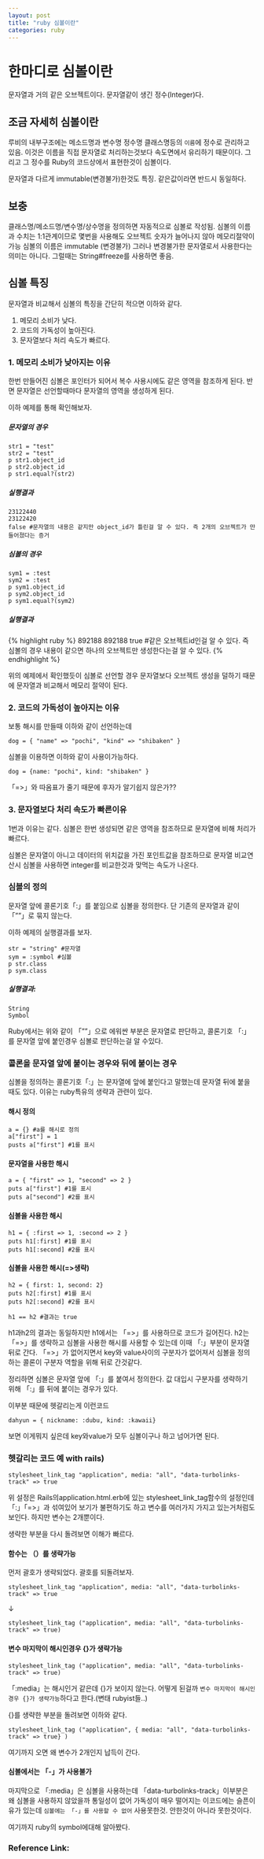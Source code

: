 ```yaml
---
layout: post
title: "ruby 심볼이란"
categories: ruby
---
```


# 한마디로 심볼이란

문자열과 거의 같은 오브젝트이다.
문자열같이 생긴 정수(Integer)다.

## 조금 자세히 심볼이란

루비의 내부구조에는 메소드명과 변수명 정수명 클래스명등의 `이름`에 정수로 관리하고 있음.
이것은 이름을 직접 문자열로 처리하는것보다 속도면에서 유리하기 때문이다.
그리고 그 정수를 Ruby의 코드상에서 표현한것이 심볼이다.

문자열과 다르게 immutable(변경불가)한것도 특징. 같은값이라면 반드시 동일하다.

## 보충

클래스명/메소드명/변수명/상수명을 정의하면 자동적으로 심볼로 작성됨.
심볼의 이름과 수치는 1:1관계이므로 몇번을 사용해도 오브젝트 숫자가 늘어나지 않아 메모리절약이 가능
심볼의 이름은 immutable (변경불가) 그러나 변경불가한 문자열로서 사용한다는 의미는 아니다. 그럴때는 String#freeze를 사용하면 좋음.

## 심볼 특징

문자열과 비교해서 심볼의 특징을 간단히 적으면 이하와 같다.

1. 메모리 소비가 낮다.
2. 코드의 가독성이 높아진다.
3. 문자열보다 처리 속도가 빠르다.

### 1. 메모리 소비가 낮아지는 이유

한번 만들어진 심볼은 포인터가 되어서 복수 사용시에도 같은 영역을 참조하게 된다.
반면 문자열은 선언할때마다 문자열의 영역을 생성하게 된다.

이하 예제를 통해 확인해보자.

##### 문자열의 경우

```
str1 = "test"
str2 = "test"
p str1.object_id
p str2.object_id
p str1.equal?(str2)
```

##### 실행결과

```
23122440
23122420
false #문자열의 내용은 같지만 object_id가 틀린걸 알 수 있다. 즉 2개의 오브젝트가 만들어졌다는 증거
```

##### 심볼의 경우

```
sym1 = :test
sym2 = :test
p sym1.object_id
p sym2.object_id
p sym1.equal?(sym2)
```

##### 실행결과

{% highlight ruby %}
892188
892188
true #같은 오브젝트id인걸 알 수 있다. 즉 심볼의 경우 내용이 같으면 하나의 오브젝트만 생성한다는걸 알 수 있다.
{% endhighlight %}

위의 예제에서 확인했듯이 심볼로 선언할 경우 문자열보다 오브젝트 생성을 덜하기 때문에
문자열과 비교해서 메모리 절약이 된다.

### 2. 코드의 가독성이 높아지는 이유

보통 해시를 만들때 이하와 같이 선언하는데

```
dog = { "name" => "pochi", "kind" => "shibaken" }
```

심볼을 이용하면 이하와 같이 사용이가능하다.

```
dog = {name: "pochi", kind: "shibaken" }
```

「=>」와 따옴표가 줄기 때문에 후자가 알기쉽지 않은가??

### 3. 문자열보다 처리 속도가 빠른이유

1번과 이유는 같다. 심볼은 한번 생성되면 같은 영역을 참조하므로 문자열에 비해 처리가 빠르다.

심볼은 문자열이 아니고 데이터의 위치값을 가진 포인트값을 참조하므로
문자열 비교연산시 심볼을 사용하면 integer를 비교한것과 맞먹는 속도가 나온다.

### 심볼의 정의

문자열 앞에 콜론기호「:」를 붙임으로 심볼을 정의한다.
단 기존의 문자열과 같이 「””」로 묶지 않는다.

이하 예제의 실행결과를 보자.

```
str = "string" #문자열
sym = :symbol #심볼
p str.class
p sym.class
```

##### 실행결과:

```
String
Symbol
```

Ruby에서는 위와 같이 「””」으로 에워싼 부분은 문자열로 판단하고, 콜론기호 「:」를 문자열 앞에 붙인경우 심볼로 판단하는걸 알 수있다.

### 콜론을 문자열 앞에 붙이는 경우와 뒤에 붙이는 경우

심볼을 정의하는 콜론기호「:」는 문자열에 앞에 붙인다고 말했는데 문자열 뒤에 붙을 때도 있다.
이유는 ruby특유의 생략과 관련이 있다.

#### 해시 정의

```
a = {} #a를 해시로 정의
a["first"] = 1
pusts a["first"] #1를 표시
```

#### 문자열을 사용한 해시

```
a = { "first" => 1, "second" => 2 }
puts a["first"] #1를 표시
puts a["second"] #2를 표시
```

#### 심볼을 사용한 해시

```
h1 = { :first => 1, :second => 2 }
puts h1[:first] #1를 표시
puts h1[:second] #2를 표시
```

#### 심볼을 사용한 해시(=>생략)

```
h2 = { first: 1, second: 2}
puts h2[:first] #1를 표시
puts h2[:second] #2를 표시

h1 == h2 #결과는 true
```

h1과h2의 결과는 동일하지만 h1에서는 「=>」를 사용하므로 코드가 길어진다.
h2는 「=>」를 생략하고 심볼을 사용한 해시를 사용할 수 있는데 이때 「:」부분이 문자열 뒤로 간다.
「=>」가 없어지면서 key와 value사이의 구분자가 없어져서 심볼을 정의하는 콜론이 구분자 역할을 위해 뒤로 간것같다.

정리하면
심볼은 문자열 앞에 「:」를 붙여서 정의한다.
값 대입시 구분자를 생략하기 위해 「:」를 뒤에 붙이는 경우가 있다.

이부분 때문에 헷갈리는게 이런코드

```
dahyun = { nickname: :dubu, kind: :kawaii}
```

보면 이게뭐지 싶은데 key와value가 모두 심볼이구나 하고 넘어가면 된다.

### 헷갈리는 코드 예 with rails)

```
stylesheet_link_tag "application", media: "all", "data-turbolinks-track" => true
```

위 설정은 Rails의application.html.erb에 있는 stylesheet_link_tag함수의 설정인데
「:」「=>」과 섞여있어 보기가 불편하기도 하고 변수를 여러가지 가지고 있는거처럼도 보인다.
하지만 변수는 2개뿐이다.

생략한 부분을 다시 돌려보면 이해가 빠르다.

#### 함수는 （）를 생략가능

먼저 괄호가 생략되었다. 괄호를 되돌려보자.

```
stylesheet_link_tag "application", media: "all", "data-turbolinks-track" => true
```

↓

```
stylesheet_link_tag ("application", media: "all", "data-turbolinks-track" => true)
```

#### 변수 마지막이 해시인경우 {}가 생략가능

```
stylesheet_link_tag ("application", media: "all", "data-turbolinks-track" => true)
```

「:media」는 해시인거 같은데 {}가 보이지 않는다. 어떻게 된걸까
`변수 마지막이 해시인경우 {}가 생략가능`하다고 한다.(변태 rubyist들..)

{}를 생략한 부분을 돌려보면 이하와 같다.

```
stylesheet_link_tag ("application", { media: "all", "data-turbolinks-track" => true} )
```

여기까지 오면 왜 변수가 2개인지 납득이 간다.

#### 심볼에서는 「-」가 사용불가

마지막으로 「:media」은 심볼을 사용하는데 「data-turbolinks-track」이부분은 왜 심볼을 사용하지 않았을까
통일성이 없어 가독성이 매우 떨어지는 이코드에는 슬픈이유가 있는데
`심볼에는 「-」를 사용할 수 없어` 사용못한것. 안한것이 아니라 못한것이다.

여기까지 ruby의 symbol에대해 알아봤다.

### Reference Link:

[with_indifferent_access]: https://qiita.com/QUANON/items/169c73425a6bc50dee51
[참고1]: http://jinbroing.tistory.com/34
[참고2]: http://wantknow.tistory.com/42
[配列とハッシュとシンボルは紛らわしいので整理！！]: https://qiita.com/iron-breaker/items/32710004f0bb2e2babb6
[콜론기호]: https://www.sejuku.net/blog/13094
[rubyの文字列とシンボルの違いをキッチリ説明できる人になりたい]: https://qiita.com/Kta-M/items/53a13ef60e14fcb41193
